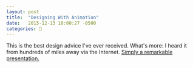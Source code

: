 ```yaml
---
layout: post
title:  "Designing With Animation"
date:   2015-12-13 10:00:27 -0500
categories: 🎨
---
```


<p>This is the best design advice I've ever received. What's more: I heard it from hundreds of miles away via the Internet. <a href="https://www.youtube.com/embed/TMe0WnkF1Lc">Simply a remarkable presentation.</a></p>
